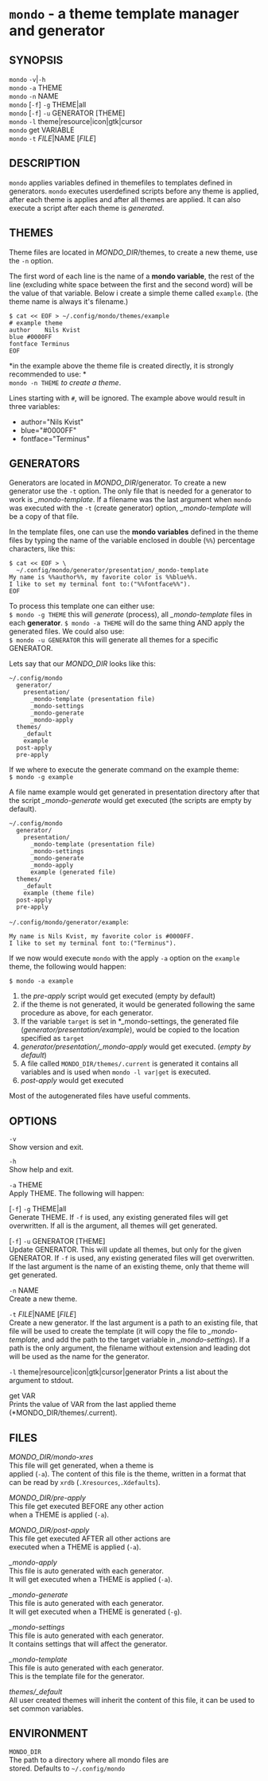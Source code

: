 # `mondo` - a theme template manager and generator

SYNOPSIS
--------
`mondo` `-v`|`-h`  
`mondo` `-a` THEME  
`mondo` `-n` NAME  
`mondo` [`-f`] `-g` THEME|all  
`mondo` [`-f`] `-u` GENERATOR [THEME]   
`mondo` `-l` theme|resource|icon|gtk|cursor   
`mondo` get VARIABLE   
`mondo` `-t` *FILE*|NAME [*FILE*]  

DESCRIPTION
-----------

`mondo` applies variables defined in themefiles to
templates defined in generators. `mondo` executes
userdefined scripts before any theme is applied, 
after each theme is applies and after all themes
are applied. It can also execute a script after each
theme is *generated*.

THEMES
------

Theme files are located in *MONDO_DIR*/themes, to 
create a new theme, use the `-n` option.

The first word of each line is the name of a 
**mondo variable**, the rest of the line (excluding 
white space between the first and the second word) 
will be the value of that variable. Below i create
a simple theme called `example`. (the theme name is
always it's filename.)

``` shell
$ cat << EOF > ~/.config/mondo/themes/example
# example theme
author    Nils Kvist
blue #0000FF
fontface Terminus
EOF
```

*in the example above the theme file is created 
directly, it is strongly recommended to use: *  
`mondo -n THEME` *to create a theme*.  

Lines starting with `#`, will be ignored.
The example above would result in three variables:
  * author="Nils Kvist"
  * blue="#0000FF"
  * fontface="Terminus"

GENERATORS
----------

Generators are located in *MONDO_DIR*/generator.
To create a new generator use the `-t` option. The
only file that is needed for a generator to work is
*_mondo-template*. If a filename was the last argument
when `mondo` was executed with the `-t` (create generator)
option, *_mondo-template* will be a copy of that file.

In the template files, one can use the **mondo variables**
defined in the theme files by typing the name of the
variable enclosed in double (`%%`) percentage characters,
like this:  

``` text
$ cat << EOF > \
  ~/.config/mondo/generator/presentation/_mondo-template
My name is %%author%%, my favorite color is %%blue%%. 
I like to set my terminal font to:("%%fontface%%").
EOF
```

To process this template one can either use:  
`$ mondo -g THEME` this will *generate* (process),
all *_mondo-template* files in each **generator**.
`$ mondo -a THEME` will do the same thing AND apply
the generated files. We could also use:  
`$ mondo -u GENERATOR` this will generate all themes
for a specific GENERATOR.   

Lets say that our *MONDO_DIR* looks like this:  
``` file
~/.config/mondo
  generator/
    presentation/
      _mondo-template (presentation file)
      _mondo-settings
      _mondo-generate
      _mondo-apply
  themes/
    _default
    example
  post-apply
  pre-apply
```

If we where to execute the generate command on the
example theme:  
`$ mondo -g example`  

A file name example would get generated in presentation
directory after that the script *_mondo-generate* would get
executed (the scripts are empty by default).  

``` file
~/.config/mondo
  generator/
    presentation/
      _mondo-template (presentation file)
      _mondo-settings
      _mondo-generate
      _mondo-apply
      example (generated file)
  themes/
    _default
    example (theme file)
  post-apply
  pre-apply
```

`~/.config/mondo/generator/example`:  

``` text
My name is Nils Kvist, my favorite color is #0000FF. 
I like to set my terminal font to:("Terminus").
```

If we now would execute `mondo` with the apply `-a`
option on the `example` theme, the following would happen:  

`$ mondo -a example`  

1. the *pre-apply* script would get executed 
   (empty by default)  
2. if the theme is not generated, it would be generated
   following the same procedure as above, for each generator.  
3. If the variable `target` is set in *_mondo-settings,
   the generated file (*generator/presentation/example*),
   would be copied to the location specified as `target`  
4. *generator/presentation/_mondo-apply* would get executed.
   (*empty by default*)  
5. A file called `MONDO_DIR/themes/.current` is generated
   it contains all variables and is used when `mondo -l var|get`
   is executed.  
6. *post-apply* would get executed  

Most of the autogenerated files have useful comments.  

OPTIONS
-------

`-v`  
Show version and exit.

`-h`  
Show help and exit.

`-a` THEME  
Apply THEME. The following will happen:  

[`-f`] `-g` THEME|all   
Generate THEME. If `-f` is used, any existing generated
files will get overwritten. If all is the argument, all
themes will get generated.

[`-f`] `-u` GENERATOR [THEME]   
Update GENERATOR. This will update all themes, but 
only for the given GENERATOR. If `-f` is used, any 
existing generated files will get overwritten. If
the last argument is the name of an existing theme,
only that theme will get generated.

`-n` NAME  
Create a new theme.  


`-t` *FILE*|NAME [*FILE*]   
Create a new generator. If the last argument
is a path to an existing file, that file will be
used to create the template (it will copy the file
to *_mondo-template*, and add the path to the 
target variable in *_mondo-settings*). If a path
is the only argument, the filename without extension
and leading dot will be used as the name for the 
generator.

`-l` theme|resource|icon|gtk|cursor|generator 
Prints a list about the argument to stdout.

get VAR  
Prints the value of VAR from the last applied theme
(*MONDO_DIR/themes/.current).  

FILES
-----

*MONDO_DIR/mondo-xres*  
This file will get generated, when a theme is  
applied (`-a`). The content of this file is the 
theme, written in a format that can be read by
`xrdb` (`.Xresources`,`.Xdefaults`).

*MONDO_DIR/pre-apply*  
This file get executed BEFORE any other action  
when a THEME is applied (`-a`).   

*MONDO_DIR/post-apply*  
This file get executed AFTER all other actions are    
executed when a THEME is applied (`-a`).  

*_mondo-apply*  
This file is auto generated with each generator.   
It will get executed when a THEME is applied (`-a`).   

*_mondo-generate*  
This file is auto generated with each generator.   
It will get executed when a THEME is generated (`-g`).   

*_mondo-settings*  
This file is auto generated with each generator.   
It contains settings that will affect the generator.  

*_mondo-template*  
This file is auto generated with each generator.   
This is the template file for the generator.  

*themes/_default*  
All user created themes will inherit the content of
this file, it can be used to set common variables.

ENVIRONMENT
-----------

`MONDO_DIR`  
The path to a directory where all mondo files are   
stored. Defaults to `~/.config/mondo`
